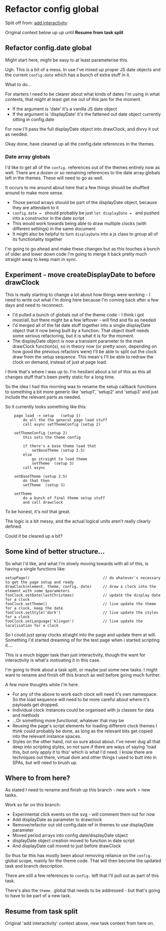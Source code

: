 Refactor config global
======================

Split off from: [add interactivity](<add interactivity.md>)

Original context below up up until **Resume from task split**


Refactor config.date global
---------------------------

Might start here, might be easy to at least parameterise this.

Ugh. This is a bit of a mess.
In use I've mixed up proper JS date objects and the current `config.date` which has a bunch of extra stuff in it.

What to do...

For starters I need to be clearer about what kinds of dates I'm using in what contexts, that might at least get me out of this jam for the moment.

* If the argument is 'date' it's a vanilla JS date object
* If the argument is 'displayDate' it's the fattened out date object currently sitting in config.date

For now I'll pass the full displayDate object into drawClock, and divvy it out as needed.

Okay done, have cleaned up all the config.date references in the themes.


### Date array globals

I'd like to get all of the `config.` references out of the themes entirely now as well.
There are a dozen or so remaining references to the date array globals left in the themes.
These will need to go as well.

It occurs to me around about here that a few things should be shuffled around to make more sense.

* Those period arrays should be part of the displayDate object, because they are attendant to it
* `config.date = ` should probably be just  `let displayDate = ` and pushed into a constructor in the date script
* This would work towards being able to draw multiple clocks (with different settings) in the same document
* It might also be helpful to turn `displayDate` into a js class to group all of its functionality together

I'm going to go ahead and make these changes but as this touches a bunch of older and lower down code I'm going to merge it back pretty much straight away to keep main in sync.



Experiment - move createDisplayDate to before drawClock
-------------------------------------------------------

This is really starting to change a lot about how things were working - I need to write out what I'm doing here because I'm coming back after a few days and need to reconnect.

* I'd pulled a bunch of globals out of the theme code - I think i got most/all, but there might be a few leftover - will find and fix as needed
* I'd merged all of the fat date stuff together into a single displayDate object that it now being built by a function. That object itself needs some serious refactoring, but it is what it is for the moment.
* The displayDate object is now a transient parameter to the main drawClock function(s), so in theory now (or pretty soon, depending on how good the previous refactors were) I'll be able to split out the clock draw from the setup sequence. This mean's I'll be able to redraw the clock on demand, instead of just at page load.

I think that's where I was up to. I'm hesitant about a lot of this as this all changes stuff that's been pretty static for a long time.

So the idea I had this morning was to rename the setup callback functions to something a bit more generic like 'setup1', 'setup2' and 'setup3' and just include the relevant parts as needed.

So it currently looks something like this:

```
	page load -> setup   (setup 1)
		do all the the general page load stuff
		call async setThemeConfig (setup 2)

	setThemeConfig (setup 2)
		this sets the theme config

		if there's a base theme load that
			setBaseTheme (setup 2.5)
		else
			go straight to load theme
			setTheme  (setup 3)
		call async

	setBaseTheme (setup 2.5)
		do that then
		setTheme  (setup 3)

	setTheme
		do a bunch of final theme setup stuff
		and call drawclock
```

To be honest, it's not that great.

The logic is a bit messy, and the actual logical units aren't really clearly defined.

Could it be cleared up a bit?


Some kind of better structure...
--------------------------------

So what I'd like, and what I'm slowly moving towards with all of this, is having a single functions like:

	setupPage()									// do whatever's necessary to get the page setup and ready
	drawClock(element, theme, config, date)		// draw a clock into the element with some $parameters
	fooClock.setDate(lastChristmas)				// update the display date for a clock
	fooClock.setTheme()							// live update the theme for a clock, keep the date
	fooClock.setStyle('dark')					// live update the styles for a clock
	fooClock.setLanguage('klingon')				// live update the localisation for a clock

So I could just spray clocks straight into the page and update them at will.
Something I'd started dreaming of for the test page when i started scripting it....

This is a much bigger task than just interactivity, though the want for interactivity is what's motivating it in this case.

I'm going to think about a task split, or maybe just some new tasks.
I might want to rename and finish off this branch as well before going much further.

A few more thoughts while I'm here.

* For any of the above to work each clock will need it's own namespace. So the load sequence will need to be more careful about where it's payloads get dropped.
* Individual clock instances could be organised with js classes for data and methods
* ...Or something more *functional*, whatever that may be
* Reusing the page's script elements for loading different clock themes I think could probably be done, as long as the relevant bits get copied into the relevant instance spaces.
* Styles on the other hand, not so sure about about. I've never dug all that deep into scripting styles, so not sure if there are ways of saying 'load this, but only apply it to this' which is what I'd need. I know there are techniques out there, virtual dom and other things I used to butt into in SPAs, but will need to brush up.


Where to from here?
-------------------

As stated I need to rename and finish up this branch - new work = new tasks.

Work so far on this branch:
* Experimental click events on the svg - will comment them out for now
* Add displayDate as parameter to drawclock
* Remove/refactor out old config.date ref in themes to use displayDate parameter
* Moved period arrays into config.date/displayDate object
* displayDate object creation moved to function in date script
* And displayDate call moved to just before drawClock

So thus far this has mostly been about removing reliance on the `config.` global scope, mainly for the theme code.
That will then become the updated task and branch description.

There are still a few references to `config.` left that I'll pull out as part of this task.

There's also the `theme.` global that needs to be addressed - but that's going to have to be part of a new task.



Resume from task split
----------------------

Original 'add interactivity' context above, new task context from here on.

